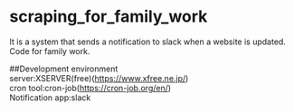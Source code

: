# scraping_for_family_work
It is a system that sends a notification to slack when a website is updated. Code for family work.  

##Development environment  
server:XSERVER(free)(https://www.xfree.ne.jp/)  
cron tool:cron-job(https://cron-job.org/en/)  
Notification app:slack
